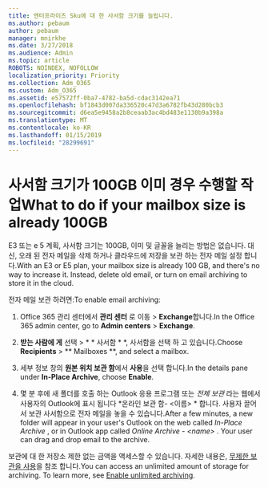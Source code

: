 ```yaml
---
title: 엔터프라이즈 Sku에 대 한 사서함 크기를 늘립니다.
ms.author: pebaum
author: pebaum
manager: mnirkhe
ms.date: 3/27/2018
ms.audience: Admin
ms.topic: article
ROBOTS: NOINDEX, NOFOLLOW
localization_priority: Priority
ms.collection: Adm_O365
ms.custom: Adm_O365
ms.assetid: e57572ff-0ba7-4782-ba5d-cdac3142ea71
ms.openlocfilehash: bf1843d007da336520c47d3a6782fb43d280bcb3
ms.sourcegitcommit: d6ea5e9458a2b8ceaab3ac4bd483e1130b9a398a
ms.translationtype: MT
ms.contentlocale: ko-KR
ms.lasthandoff: 01/15/2019
ms.locfileid: "28299691"
---
```

# <a name="what-to-do-if-your-mailbox-size-is-already-100gb"></a><span data-ttu-id="21d1e-102">사서함 크기가 100GB 이미 경우 수행할 작업</span><span class="sxs-lookup"><span data-stu-id="21d1e-102">What to do if your mailbox size is already 100GB</span></span>

<span data-ttu-id="21d1e-p101">E3 또는 e 5 계획, 사서함 크기는 100GB, 이미 및 글꼴을 늘리는 방법은 없습니다. 대신, 오래 된 전자 메일을 삭제 하거나 클라우드에 저장을 보관 하는 전자 메일 설정 합니다.</span><span class="sxs-lookup"><span data-stu-id="21d1e-p101">With an E3 or E5 plan, your mailbox size is already 100 GB, and there's no way to increase it. Instead, delete old email, or turn on email archiving to store it in the cloud.</span></span> 
  
<span data-ttu-id="21d1e-105">전자 메일 보관 하려면:</span><span class="sxs-lookup"><span data-stu-id="21d1e-105">To enable email archiving:</span></span>
  
1. <span data-ttu-id="21d1e-106">Office 365 관리 센터에서 **관리 센터** 로 이동 \> **Exchange**합니다.</span><span class="sxs-lookup"><span data-stu-id="21d1e-106">In the Office 365 admin center, go to **Admin centers** \> **Exchange**.</span></span> 
    
2. <span data-ttu-id="21d1e-107">**받는 사람에 게** 선택 \> \* \* 사서함 \* \*, 사서함을 선택 하 고 있습니다.</span><span class="sxs-lookup"><span data-stu-id="21d1e-107">Choose **Recipients** \> \*\* Mailboxes \*\*, and select a mailbox.</span></span> 
    
3. <span data-ttu-id="21d1e-108">세부 정보 창의 **원본 위치 보관 함**에서 **사용**을 선택 합니다.</span><span class="sxs-lookup"><span data-stu-id="21d1e-108">In the details pane under **In-Place Archive**, choose **Enable**.</span></span> 
    
4. <span data-ttu-id="21d1e-p102">몇 분 후에 새 폴더를 호출 하는 Outlook 응용 프로그램 또는 *전체 보관* 라는 웹에서 사용자의 Outlook에 표시 됩니다 \*온라인 보관 함- \<이름\> \* 합니다. 사용자 끌어서 보관 사서함으로 전자 메일을 놓을 수 있습니다.</span><span class="sxs-lookup"><span data-stu-id="21d1e-p102">After a few minutes, a new folder will appear in your user's Outlook on the web called  *In-Place Archive*  , or in Outlook app called  *Online Archive - \<name\>*  . Your user can drag and drop email to the archive.</span></span> 
    
<span data-ttu-id="21d1e-p103">보관에 대 한 저장소 제한 없는 금액을 액세스할 수 있습니다. 자세한 내용은, [무제한 보관을 사용](https://support.office.com/en-us/article/enable-unlimited-archiving-in-office-365-admin-help-e2a789f2-9962-4960-9fd4-a00aa063559e)을 참조 합니다.</span><span class="sxs-lookup"><span data-stu-id="21d1e-p103">You can access an unlimited amount of storage for archiving. To learn more, see [Enable unlimited archiving](https://support.office.com/en-us/article/enable-unlimited-archiving-in-office-365-admin-help-e2a789f2-9962-4960-9fd4-a00aa063559e).</span></span>
  

